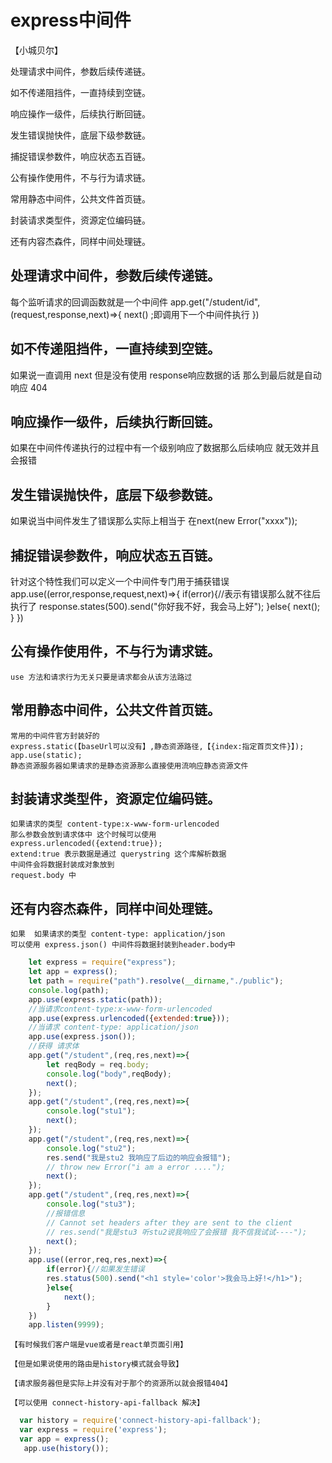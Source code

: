 # express中间件

【小城贝尔】

处理请求中间件，参数后续传递链。

如不传递阻挡件，一直持续到空链。

响应操作一级件，后续执行断回链。

发生错误抛快件，底层下级参数链。

捕捉错误参数件，响应状态五百链。

公有操作使用件，不与行为请求链。

常用静态中间件，公共文件首页链。

封装请求类型件，资源定位编码链。

还有内容杰森件，同样中间处理链。

## 处理请求中间件，参数后续传递链。
   每个监听请求的回调函数就是一个中间件
   app.get("/student/id",(request,response,next)=>{
       next() ;即调用下一个中间件执行
   })
## 如不传递阻挡件，一直持续到空链。
   如果说一直调用 next 但是没有使用 response响应数据的话
   那么到最后就是自动响应 404
## 响应操作一级件，后续执行断回链。
   如果在中间件传递执行的过程中有一个级别响应了数据那么后续响应
   就无效并且会报错
## 发生错误抛快件，底层下级参数链。
   如果说当中间件发生了错误那么实际上相当于
   在next(new Error("xxxx"));
## 捕捉错误参数件，响应状态五百链。
   针对这个特性我们可以定义一个中间件专门用于捕获错误
   app.use((error,response,request,next)=>{
       if(error){//表示有错误那么就不往后执行了
            response.states(500).send("你好我不好，我会马上好");
       }else{
           next();
       }
   })
## 公有操作使用件，不与行为请求链。
    use 方法和请求行为无关只要是请求都会从该方法路过
## 常用静态中间件，公共文件首页链。
    常用的中间件官方封装好的
    express.static(【baseUrl可以没有】,静态资源路径,【{index:指定首页文件}】);
    app.use(static);
    静态资源服务器如果请求的是静态资源那么直接使用流响应静态资源文件
## 封装请求类型件，资源定位编码链。
    如果请求的类型 content-type:x-www-form-urlencoded 
    那么参数会放到请求体中 这个时候可以使用
    express.urlencoded({extend:true});
    extend:true 表示数据是通过 querystring 这个库解析数据
    中间件会将数据封装成对象放到
    request.body 中
## 还有内容杰森件，同样中间处理链。
    如果  如果请求的类型 content-type: application/json
    可以使用 express.json() 中间件将数据封装到header.body中
```js
    let express = require("express");
    let app = express();
    let path = require("path").resolve(__dirname,"./public");
    console.log(path);
    app.use(express.static(path));
    //当请求content-type:x-www-form-urlencoded 
    app.use(express.urlencoded({extended:true}));
    //当请求 content-type: application/json
    app.use(express.json());
    //获得 请求体
    app.get("/student",(req,res,next)=>{
        let reqBody = req.body;
        console.log("body",reqBody);
        next();
    });
    app.get("/student",(req,res,next)=>{
        console.log("stu1");
        next();
    });
    app.get("/student",(req,res,next)=>{
        console.log("stu2");
        res.send("我是stu2 我响应了后边的响应会报错");
        // throw new Error("i am a error ....");
        next();
    });
    app.get("/student",(req,res,next)=>{
        console.log("stu3");
        //报错信息
        // Cannot set headers after they are sent to the client
        // res.send("我是stu3 听stu2说我响应了会报错 我不信我试试----");
        next();
    });
    app.use((error,req,res,next)=>{
        if(error){//如果发生错误
        res.status(500).send("<h1 style='color'>我会马上好!</h1>");
        }else{
            next();
        }
    })
    app.listen(9999);
```


    【有时候我们客户端是vue或者是react单页面引用】

    【但是如果说使用的路由是history模式就会导致】

    【请求服务器但是实际上并没有对于那个的资源所以就会报错404】

    【可以使用 connect-history-api-fallback 解决】
```js
  var history = require('connect-history-api-fallback');
  var express = require('express');
  var app = express();
   app.use(history());
```